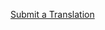 <!-- 
Thank you for trying to contribute to this mod.
If you're looking to contribute a translation,
please select "Preview" above and then press the link that appears.
Otherwise, please remove this message and describe your pull request.-->
[Submit a Translation](?template=translation_pr.md)